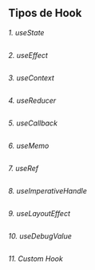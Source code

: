 ## Tipos de Hook

*1. useState*
````
````

*2. useEffect*
````
````

*3. useContext*
````
````

*4. useReducer*
````
````

*5. useCallback*
````
````

*6. useMemo*
````
````

*7. useRef*
````
````

*8. useImperativeHandle*
````
````

*9. useLayoutEffect*
````
````

*10. useDebugValue*
````
````

*11. Custom Hook*
````
````